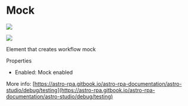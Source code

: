 # Mock

![](<../../../.gitbook/assets/image (52).png>)

![](<../../../.gitbook/assets/image (46).png>)



Element that creates workflow mock

Properties

* Enabled: Mock enabled

More info: [https://astro-rpa.gitbook.io/astro-rpa-documentation/astro-studio/debug/testing](https://astro-rpa.gitbook.io/astro-rpa-documentation/astro-studio/debug/testing)

